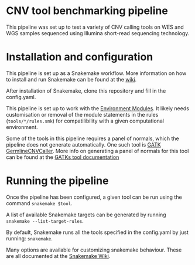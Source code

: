 # CNV tool benchmarking pipeline
This pipeline was set up to test a variety of CNV calling tools on WES and WGS samples sequenced using Illumina short-read sequencing technology.

# Installation and configuration
This pipeline is set up as a Snakemake workflow. More information on how to install and run Snakemake can be found at the [wiki](https://snakemake.readthedocs.io/en/stable/).

After installation of Snakemake, clone this repository and fill in the config.yaml.

This pipeline is set up to work with the [Environment Modules](http://modules.sourceforge.net/). It likely needs customisation or removal of the module statements in the rules (`tools/*/rules.smk`) for compatilibility with a given computational environment.

Some of the tools in this pipeline requires a panel of normals, which the pipeline does not generate automatically. One such tool is [GATK GermlineCNVCaller](https://software.broadinstitute.org/gatk/documentation/tooldocs/current/org_broadinstitute_hellbender_tools_copynumber_GermlineCNVCaller.php). More info on generating a panel of normals for this tool can be found at the [GATKs tool documentation](https://software.broadinstitute.org/gatk/documentation/tooldocs/current/)

# Running the pipeline
Once the pipeline has been configured, a given tool can be run using the command `snakemake $tool`.

A list of available Snakemake targets can be generated by running `snakemake --list-target-rules`.

By default, Snakemake runs all the tools specified in the config.yaml by just running: `snakemake`.

Many options are available for customizing snakemake behaviour. These are all documented at the [Snakemake Wiki](https://snakemake.readthedocs.io/en/stable/).
